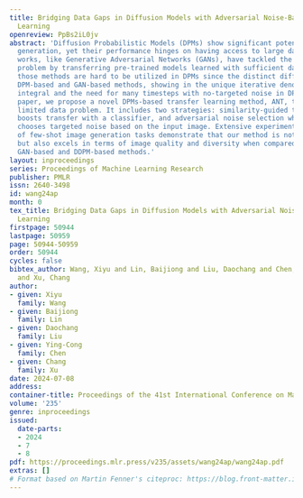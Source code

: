 ```yaml
---
title: Bridging Data Gaps in Diffusion Models with Adversarial Noise-Based Transfer
  Learning
openreview: PpBs2iL0jv
abstract: 'Diffusion Probabilistic Models (DPMs) show significant potential in image
  generation, yet their performance hinges on having access to large datasets. Previous
  works, like Generative Adversarial Networks (GANs), have tackled the limited data
  problem by transferring pre-trained models learned with sufficient data. However,
  those methods are hard to be utilized in DPMs since the distinct differences between
  DPM-based and GAN-based methods, showing in the unique iterative denoising process
  integral and the need for many timesteps with no-targeted noise in DPMs. In this
  paper, we propose a novel DPMs-based transfer learning method, ANT, to address the
  limited data problem. It includes two strategies: similarity-guided training, which
  boosts transfer with a classifier, and adversarial noise selection which adaptively
  chooses targeted noise based on the input image. Extensive experiments in the context
  of few-shot image generation tasks demonstrate that our method is not only efficient
  but also excels in terms of image quality and diversity when compared to existing
  GAN-based and DDPM-based methods.'
layout: inproceedings
series: Proceedings of Machine Learning Research
publisher: PMLR
issn: 2640-3498
id: wang24ap
month: 0
tex_title: Bridging Data Gaps in Diffusion Models with Adversarial Noise-Based Transfer
  Learning
firstpage: 50944
lastpage: 50959
page: 50944-50959
order: 50944
cycles: false
bibtex_author: Wang, Xiyu and Lin, Baijiong and Liu, Daochang and Chen, Ying-Cong
  and Xu, Chang
author:
- given: Xiyu
  family: Wang
- given: Baijiong
  family: Lin
- given: Daochang
  family: Liu
- given: Ying-Cong
  family: Chen
- given: Chang
  family: Xu
date: 2024-07-08
address:
container-title: Proceedings of the 41st International Conference on Machine Learning
volume: '235'
genre: inproceedings
issued:
  date-parts:
  - 2024
  - 7
  - 8
pdf: https://proceedings.mlr.press/v235/assets/wang24ap/wang24ap.pdf
extras: []
# Format based on Martin Fenner's citeproc: https://blog.front-matter.io/posts/citeproc-yaml-for-bibliographies/
---
```

